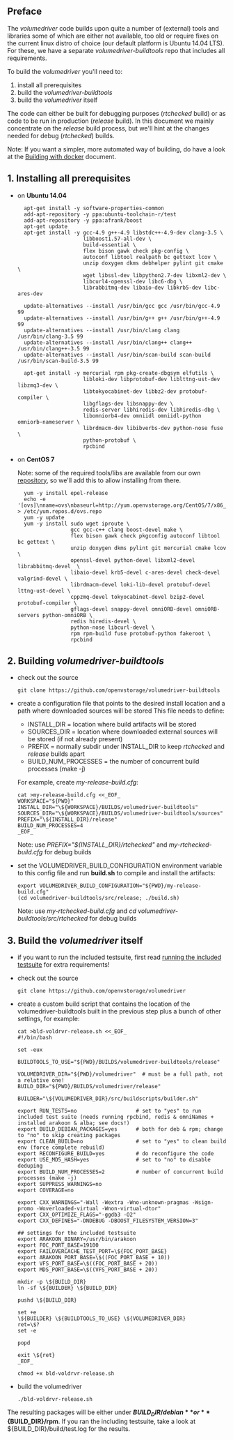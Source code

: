 ## Preface

The _volumedriver_ code builds upon quite a number of (external) tools and libraries some of which are either not available, too old or require fixes on the current linux distro of choice (our default platform is Ubuntu 14.04 LTS). For these, we have a separate _volumedriver-buildtools_ repo that includes all requirements. 

To build the _volumedriver_ you'll need to:

1. install all prerequisites
2. build the _volumedriver-buildtools_
3. build the _volumedriver_ itself

The code can either be built for debugging purposes (_rtchecked_ build) or as code to be run in production (_release_ build). In this document we mainly concentrate on the _release_ build process, but we'll hint at the changes needed for debug (_rtchecked_) builds.

Note: If you want a simpler, more automated way of building, do have a look at the [Building with docker](doc/build_with_docker.md) document.

## 1. Installing all prerequisites

  - on __Ubuntu 14.04__ 

          apt-get install -y software-properties-common
          add-apt-repository -y ppa:ubuntu-toolchain-r/test
          add-apt-repository -y ppa:afrank/boost
          apt-get update
          apt-get install -y gcc-4.9 g++-4.9 libstdc++-4.9-dev clang-3.5 \
                             libboost1.57-all-dev \
                             build-essential \
                             flex bison gawk check pkg-config \
                             autoconf libtool realpath bc gettext lcov \
                             unzip doxygen dkms debhelper pylint git cmake \
                             wget libssl-dev libpython2.7-dev libxml2-dev \
                             libcurl4-openssl-dev libc6-dbg \
                             librabbitmq-dev libaio-dev libkrb5-dev libc-ares-dev
      
          update-alternatives --install /usr/bin/gcc gcc /usr/bin/gcc-4.9 99
          update-alternatives --install /usr/bin/g++ g++ /usr/bin/g++-4.9 99
          update-alternatives --install /usr/bin/clang clang /usr/bin/clang-3.5 99
          update-alternatives --install /usr/bin/clang++ clang++ /usr/bin/clang++-3.5 99
          update-alternatives --install /usr/bin/scan-build scan-build /usr/bin/scan-build-3.5 99
          
          apt-get install -y mercurial rpm pkg-create-dbgsym elfutils \
                             libloki-dev libprotobuf-dev liblttng-ust-dev libzmq3-dev \
                             libtokyocabinet-dev libbz2-dev protobuf-compiler \
                             libgflags-dev libsnappy-dev \
                             redis-server libhiredis-dev libhiredis-dbg \
                             libomniorb4-dev omniidl omniidl-python omniorb-nameserver \
                             librdmacm-dev libibverbs-dev python-nose fuse \
                             python-protobuf \
                             rpcbind
                             
  - on __CentOS 7__
  
    Note: some of the required tools/libs are available from our own [repository](http://yum.openvstorage.org/CentOS/7/x86_64/dists/unstable/upstream/), so we'll add this to allow installing from there.
    
          yum -y install epel-release
          echo -e '[ovs]\nname=ovs\nbaseurl=http://yum.openvstorage.org/CentOS/7/x86_64/dists/unstable\nenabled=1\ngpgcheck=0' > /etc/yum.repos.d/ovs.repo
          yum -y update
          yum -y install sudo wget iproute \
                         gcc gcc-c++ clang boost-devel make \
                         flex bison gawk check pkgconfig autoconf libtool bc gettext \
                         unzip doxygen dkms pylint git mercurial cmake lcov \
                         openssl-devel python-devel libxml2-devel librabbitmq-devel  \
                         libaio-devel krb5-devel c-ares-devel check-devel valgrind-devel \
                         librdmacm-devel loki-lib-devel protobuf-devel lttng-ust-devel \
                         cppzmq-devel tokyocabinet-devel bzip2-devel protobuf-compiler \
                         gflags-devel snappy-devel omniORB-devel omniORB-servers python-omniORB \
                         redis hiredis-devel \
                         python-nose libcurl-devel \
                         rpm rpm-build fuse protobuf-python fakeroot \
                         rpcbind

## 2. Building _volumedriver-buildtools_

  - check out the source
  
        git clone https://github.com/openvstorage/volumedriver-buildtools

  - create a configuration file that points to the desired install location and a path where downloaded sources will be stored
    This file needs to define:

      - INSTALL_DIR = location where build artifacts will be stored
      - SOURCES_DIR = location where downloaded external sources will be stored (if not already present)
      - PREFIX = normally subdir under INSTALL_DIR to keep _rtchecked_ and _release_ builds apart
      - BUILD_NUM_PROCESSES = the number of concurrent build processes (make -j)
      
    For example, create _my-release-build.cfg_:
    
        cat >my-release-build.cfg <<_EOF_
        WORKSPACE="${PWD}"
        INSTALL_DIR="\${WORKSPACE}/BUILDS/volumedriver-buildtools"
        SOURCES_DIR="\${WORKSPACE}/BUILDS/volumedriver-buildtools/sources"
        PREFIX="\${INSTALL_DIR}/release"
        BUILD_NUM_PROCESSES=4
        _EOF_

    Note: use _PREFIX="${INSTALL_DIR}/rtchecked"_ and _my-rtchecked-build.cfg_ for debug builds
    
  - set the VOLUMEDRIVER_BUILD_CONFIGURATION environment variable to this config file and run __build.sh__ to compile and install the artifacts:
  
        export VOLUMEDRIVER_BUILD_CONFIGURATION="${PWD}/my-release-build.cfg"
        (cd volumedriver-buildtools/src/release; ./build.sh)

    Note: use _my-rtchecked-build.cfg_ and _cd volumedriver-buildtools/src/rtchecked_ for debug builds
    
    
## 3. Build the _volumedriver_ itself

  - if you want to run the included testsuite, first read [running the included testsuite](running_included_testsuite.md) for extra requirements!
  - check out the source
  
        git clone https://github.com/openvstorage/volumedriver 

  - create a custom build script that contains the location of the volumedriver-buildtools built in the previous step plus a bunch of other settings, for example:
  
        cat >bld-voldrvr-release.sh <<_EOF_
        #!/bin/bash 
        
        set -eux 
        
        BUILDTOOLS_TO_USE="${PWD}/BUILDS/volumedriver-buildtools/release"
        
        VOLUMEDRIVER_DIR="${PWD}/volumedriver"  # must be a full path, not a relative one!
        BUILD_DIR="${PWD}/BUILDS/volumedriver/release"
        
        BUILDER="\${VOLUMEDRIVER_DIR}/src/buildscripts/builder.sh"
        
        export RUN_TESTS=no                   # set to "yes" to run included test suite (needs running rpcbind, redis & omniNames + installed arakoon & alba; see docs!)
        export BUILD_DEBIAN_PACKAGES=yes      # both for deb & rpm; change to "no" to skip creating packages
        export CLEAN_BUILD=no                 # set to "yes" to clean build env (force complete rebuild)
        export RECONFIGURE_BUILD=yes          # do reconfigure the code
        export USE_MD5_HASH=yes               # set to "no" to disable deduping
        export BUILD_NUM_PROCESSES=2          # number of concurrent build processes (make -j)
        export SUPPRESS_WARNINGS=no
        export COVERAGE=no
        
        export CXX_WARNINGS="-Wall -Wextra -Wno-unknown-pragmas -Wsign-promo -Woverloaded-virtual -Wnon-virtual-dtor"
        export CXX_OPTIMIZE_FLAGS="-ggdb3 -O2"
        export CXX_DEFINES="-DNDEBUG -DBOOST_FILESYSTEM_VERSION=3"
        
        ## settings for the included testsuite
        export ARAKOON_BINARY=/usr/bin/arakoon
        export FOC_PORT_BASE=19100
        export FAILOVERCACHE_TEST_PORT=\${FOC_PORT_BASE}
        export ARAKOON_PORT_BASE=\$((FOC_PORT_BASE + 10))
        export VFS_PORT_BASE=\$((FOC_PORT_BASE + 20))
        export MDS_PORT_BASE=\$((VFS_PORT_BASE + 20))

        mkdir -p \${BUILD_DIR}
        ln -sf \${BUILDER} \${BUILD_DIR}
        
        pushd \${BUILD_DIR}
        
        set +e
        \${BUILDER} \${BUILDTOOLS_TO_USE} \${VOLUMEDRIVER_DIR}
        ret=\$?
        set -e
        
        popd
        
        exit \${ret}
        _EOF_
        
        chmod +x bld-voldrvr-release.sh
        
  - build the volumedriver
  
        ./bld-voldrvr-release.sh

The resulting packages will be either under **${BUILD_DIR}/debian** or **${BUILD_DIR}/rpm**.
If you ran the including testsuite, take a look at ${BUILD_DIR}/build/test.log for the results.
